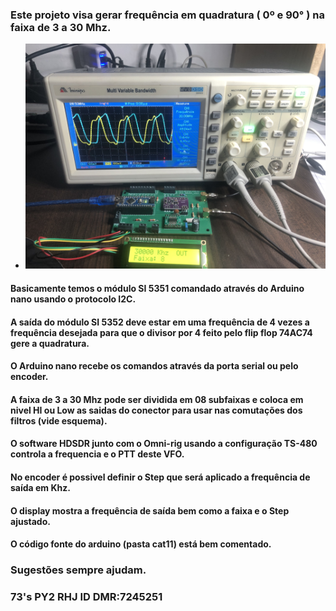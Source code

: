 ### Este projeto visa gerar frequência em quadratura ( 0º e 90° ) na faixa de 3 a 30 Mhz.
- ![alt text](https://github.com/rubenshubnerjunior/VFO_SI5351_Nano_4X/blob/main/Fotos/VFO_5351_4X.jpg)
#### Basicamente temos o módulo SI 5351 comandado através do Arduino nano usando o protocolo I2C.
#### A saída do módulo SI 5352 deve estar em uma frequência de 4 vezes a frequência desejada para que o divisor por 4 feito pelo flip flop 74AC74 gere a quadratura.
#### O Arduino nano recebe os comandos através da porta serial ou pelo encoder.
#### A faixa de 3 a 30 Mhz pode ser dividida em 08 subfaixas e coloca em nivel HI ou Low as saidas do conector para usar nas comutações dos filtros (vide esquema).
#### O software HDSDR junto com o Omni-rig usando a configuração TS-480 controla a frequencia e o PTT deste VFO.
#### No encoder é possivel definir o Step que será aplicado a frequência de saída em Khz.
#### O display mostra a frequência de saída bem como a faixa e o Step ajustado.
#### O código fonte do arduino (pasta cat11) está bem comentado.
### Sugestões sempre ajudam.

### 73's  PY2 RHJ     ID DMR:7245251


